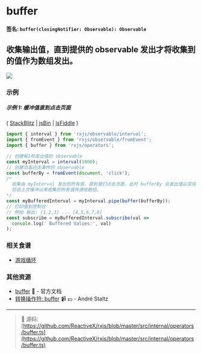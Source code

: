 # buffer

#### 签名: `buffer(closingNotifier: Observable): Observable`

## 收集输出值，直到提供的 observable 发出才将收集到的值作为数组发出。

<div class="ua-ad"><a href="https://ultimateangular.com/?ref=76683_kee7y7vk"><img src="https://ultimateangular.com/assets/img/banners/ua-leader.svg"></a></div>

### 示例

##### 示例 1: 缓冲值直到点击页面

( [StackBlitz](https://stackblitz.com/edit/typescript-p1fckr?file=index.ts&devtoolsheight=50) |
[jsBin](http://jsbin.com/fazimarajo/edit?js,console,output) |
[jsFiddle](https://jsfiddle.net/btroncone/7451s67k/) )

```js
import { interval } from 'rxjs/observable/interval';
import { fromEvent } from 'rxjs/observable/fromEvent';
import { buffer } from 'rxjs/operators';

// 创建每1秒发出值的 observable
const myInterval = interval(1000);
// 创建页面点击事件的 observable
const bufferBy = fromEvent(document, 'click');
/*
  收集由 myInterval 发出的所有值，直到我们点击页面。此时 bufferBy 会发出值以完成缓存。
  将自上次缓冲以来收集的所有值传递给数组。
*/
const myBufferedInterval = myInterval.pipe(buffer(bufferBy));
// 打印值到控制台
// 例如 输出: [1,2,3] ... [4,5,6,7,8]
const subscribe = myBufferedInterval.subscribe(val =>
  console.log(' Buffered Values:', val)
);
```

### 相关食谱

* [游戏循环](../../recipes/gameloop.md)

### 其他资源

* [buffer](http://cn.rx.js.org/class/es6/Observable.js~Observable.html#instance-method-buffer) :newspaper: - 官方文档
* [转换操作符: buffer](https://egghead.io/lessons/rxjs-transformation-operator-buffer?course=rxjs-beyond-the-basics-operators-in-depth) :video_camera: :dollar: - André Staltz

---
> :file_folder: 源码:  [https://github.com/ReactiveX/rxjs/blob/master/src/internal/operators/buffer.ts](https://github.com/ReactiveX/rxjs/blob/master/src/internal/operators/buffer.ts)
